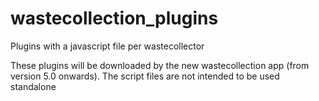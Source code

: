 # wastecollection_plugins
Plugins with a javascript file per wastecollector

These plugins will be downloaded by the new wastecollection app (from version 5.0 onwards).
The script files are not intended to be used standalone
